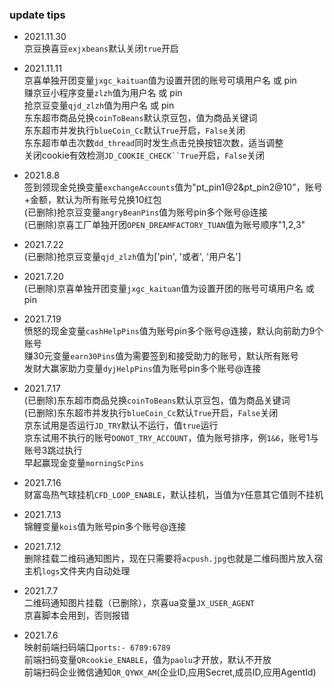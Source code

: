 ### update tips  

- 2021.11.30  
京豆换喜豆`exjxbeans`默认关闭`true`开启  

- 2021.11.11  
京喜单独开团变量`jxgc_kaituan`值为设置开团的账号可填用户名 或 pin  
赚京豆小程序变量`zlzh`值为用户名 或 pin  
抢京豆变量`qjd_zlzh`值为用户名 或 pin  
东东超市商品兑换`coinToBeans`默认京豆包，值为商品关键词  
东东超市并发执行`blueCoin_Cc`默认`True`开启，`False`关闭  
东东超市单击次数`dd_thread`同时发生点击兑换按钮次数，适当调整  
关闭cookie有效检测`JD_COOKIE_CHECK``True`开启，`False`关闭  

- 2021.8.8  
签到领现金兑换变量`exchangeAccounts`值为"pt_pin1@2&pt_pin2@10"，账号+金额，默认为所有账号兑换10红包  
(已删除)抢京豆变量`angryBeanPins`值为账号pin多个账号@连接  
(已删除)京喜工厂单独开团`OPEN_DREAMFACTORY_TUAN`值为账号顺序"1,2,3"  

- 2021.7.22  
(已删除)抢京豆变量`qjd_zlzh`值为['pin', '或者', '用户名']  

- 2021.7.20  
(已删除)京喜单独开团变量`jxgc_kaituan`值为设置开团的账号可填用户名 或 pin  

- 2021.7.19  
愤怒的现金变量`cashHelpPins`值为账号pin多个账号@连接，默认向前助力9个账号  
赚30元变量`earn30Pins`值为需要签到和接受助力的账号，默认所有账号  
发财大赢家助力变量`dyjHelpPins`值为账号pin多个账号@连接  

- 2021.7.17  
(已删除)东东超市商品兑换`coinToBeans`默认京豆包，值为商品关键词  
(已删除)东东超市并发执行`blueCoin_Cc`默认`True`开启，`False`关闭  
京东试用是否运行`JD_TRY`默认不运行，值`true`运行  
京东试用不执行的账号`DONOT_TRY_ACCOUNT`，值为账号排序，例`1&6`，账号1与账号3跳过执行  
早起赢现金变量`morningScPins`  

- 2021.7.16  
财富岛热气球挂机`CFD_LOOP_ENABLE`，默认挂机，当值为`Y`任意其它值则不挂机  

- 2021.7.13  
锦鲤变量`kois`值为账号pin多个账号@连接    

- 2021.7.12  
删除挂载二维码通知图片，现在只需要将`acpush.jpg`也就是二维码图片放入宿主机`logs`文件夹内自动处理 

- 2021.7.7  
二维码通知图片挂载（已删除），京喜ua变量`JX_USER_AGENT`  
京喜脚本会用到，否则报错  

- 2021.7.6  
映射前端扫码端口`ports:- 6789:6789`  
前端扫码变量`QRcookie_ENABLE`，值为`paolu`才开放，默认不开放  
前端扫码企业微信通知`QR_QYWX_AM`(企业ID,应用Secret,成员ID,应用AgentId)
